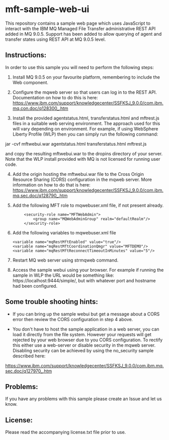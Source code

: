 # mft-sample-web-ui
This repository contains a sample web page which uses JavaScript to interact with the 
IBM MQ Managed File Transfer administrative REST API added in MQ 9.0.5. Support has 
been added to allow querying of agent and transfer states using REST API at MQ 9.0.5 level.


## Instructions:

In order to use this sample you will need to perform the following steps:

1. Install MQ 9.0.5 on your favourite platform, remembering to include the Web component.

2. Configure the mqweb server so that users can log in to the REST API. Documentation on
how to do this is here: 
https://www.ibm.com/support/knowledgecenter/SSFKSJ_9.0.0/com.ibm.mq.con.doc/q128300_.htm

3. Install the provided agentstatus.html, transferstatus.html and mftrest.js files in a 
suitable web serving environment. The approach used for this will vary depending on 
environment. For example, if using WebSphere Liberty Profile (WLP) then you can simply 
run the following command:

jar -cvf mftwebui.war agentstatus.html transferstatus.html mftrest.js

and copy the resulting mftwebui.war to the dropins directory of your server. Note
that the WLP install provided with MQ is not licensed for running user code.

4. Add the origin hosting the mftwebui.war file to the Cross Origin Resource Sharing (CORS)
configuration in the mqweb server. More information on how to do that is here:
https://www.ibm.com/support/knowledgecenter/SSFKSJ_9.0.0/com.ibm.mq.sec.doc/q128790_.htm

5. Add the following MFT role to mqwebuser.xml file, if not present already.

            <security-role name="MFTWebAdmin">
                <group name="MQWebAdminGroup" realm="defaultRealm"/>
            </security-role>

6. Add the following variables to mqwebuser.xml file

	```
	<variable name="mqRestMftEnabled" value="true"/>
	<variable name="mqRestMftCoordinationQmgr" value="MFTDEMO"/>
	<variable name="mqRestMftReconnectTimeoutInMinutes" value="5"/>
	```

7. Restart MQ web server using strmqweb command.

8. Access the sample webui using your browser. For example if running the sample in WLP 
the URL would be something like: https://localhost:9444/simple/, but with whatever 
port and hostname had been configured.


## Some trouble shooting hints:

* If you can bring up the sample webui but get a message about a CORS error then review
the CORS configuration in step 4 above.

* You don't have to host the sample application in a web server, you can load it
directly from the file system. However your requests will get rejected by your web browser
due to you CORS configuration. To rectify this either use a web-server or disable security
in the mqweb server. Disabling security can be achieved by using the no_security sample
described here: 

https://www.ibm.com/support/knowledgecenter/SSFKSJ_9.0.0/com.ibm.mq.sec.doc/q127970_.htm


## Problems:

If you have any problems with this sample please create an Issue and let us know.

## License:
Please read the accompanying license.txt file prior to use.
